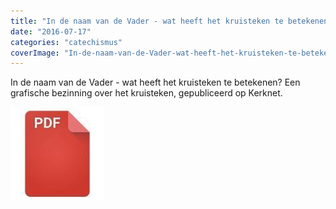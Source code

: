 ```yaml
---
title: "In de naam van de Vader - wat heeft het kruisteken te betekenen?"
date: "2016-07-17"
categories: "catechismus"
coverImage: "In-de-naam-van-de-Vader-wat-heeft-het-kruisteken-te-betekenen-Kerknet.png"
---
```


In de naam van de Vader - wat heeft het kruisteken te betekenen? Een grafische bezinning over het kruisteken, gepubliceerd op Kerknet.

<!--more-->

[![pdf](images/2bdd26a893f94f1d69b5a89ee751a599-150x150.jpg)](https://storage.googleapis.com/geloven-leren/printerboekjes/het-kruisteken-boekje.pdf)
